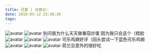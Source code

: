 ```yaml
---
title: 花宴 | 日食记✨
date: 2018-03-12 23:38:39
tags:
---
```

![avatar](http://m.qpic.cn/psb?/V10ZHE9M4DB6nN/cjSIjmYUHcKzdH2LHyCFFZS9LT.0VEnYhelPZqe1aWA!/b/dGcBAAAAAAAA&bo=EwewBBMHsAQRBzA!&rf=viewer_4)
![avatar](http://m.qpic.cn/psb?/V10ZHE9M4DB6nN/MkZYRbOU4J1h.3NxFMMFhcS6T.rstQ4JhUOfbd7KTi0!/b/dPMAAAAAAAAA&bo=EwewBBMHsAQRJxA!&rf=viewer_4)
别问我为什么天天做番茄炒蛋 因为我只会这个（捂脸
![avatar](http://m.qpic.cn/psb?/V10ZHE9M4DB6nN/am49BH6DgRkGYjKrEuWdEpGtkBf*DfXxJ*9IKwjX7.o!/b/dEEBAAAAAAAA&bo=XgY4BFcSJgwRKRU!&rf=viewer_4)
![avatar](http://m.qpic.cn/psb?/V10ZHE9M4DB6nN/GPbwSM0NcgHqK*vuRzR8MaPvshK0lLEYtrsJ74zN0kI!/b/dGgBAAAAAAAA&bo=XwY4BHoSPQwRGRI!&rf=viewer_4)
![avatar](http://m.qpic.cn/psb?/V10ZHE9M4DB6nN/asAfUHAO0SH0lJ0WzHN0dKkmJLFrcasHQ0HsQ1dHsF8!/b/dEMBAAAAAAAA&bo=XgY4BFESIgwRGSc!&rf=viewer_4)
可乐鸡翅好评（回头尝试一下蓝色可乐鸡翅
![avatar](http://m.qpic.cn/psb?/V10ZHE9M4DB6nN/EhwdnSiZtOEEXmJ0Y0g4aXIm0lFygDoWLm4QxCkY2Hs!/b/dJUAAAAAAAAA&bo=XgY4BOgShgwRCSo!&rf=viewer_4)
![avatar](http://m.qpic.cn/psb?/V10ZHE9M4DB6nN/b.3dtW6dpILWqbBa5eWogf0ML7ZPaZn4fr6uF5tkW0w!/b/dAgBAAAAAAAA&bo=XgY4BHEQ5AoRGcU!&rf=viewer_4)
![avatar](http://m.qpic.cn/psb?/V10ZHE9M4DB6nN/jdpXX2olDfAiNml298KGZjmLFn7.iR.M7vDZ4jxavAg!/b/dAgBAAAAAAAA&bo=XgY4BMkRyAsRGVE!&rf=viewer_4)
荷兰豆意外的很好吃